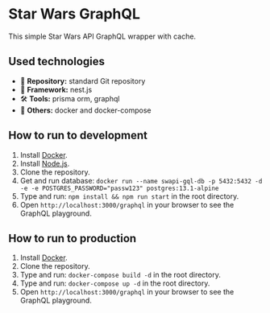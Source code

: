 # Star Wars GraphQL

This simple Star Wars API GraphQL wrapper with cache.

## Used technologies

- 🎁 **Repository:** standard Git repository
- 🌈 **Framework:** nest.js
- 🛠️ **Tools:** prisma orm, graphql
- 💎 **Others:** docker and docker-compose

## How to run to development

1. Install [Docker](https://docs.docker.com/get-docker/).
2. Install [Node.js](https://nodejs.org/en/download/).
3. Clone the repository.
4. Get and run database: `docker run --name swapi-gql-db -p 5432:5432 -d -e -e POSTGRES_PASSWORD="passw123" postgres:13.1-alpine`
5. Type and run: `npm install && npm run start` in the root directory.
6. Open `http://localhost:3000/graphql` in your browser to see the GraphQL playground.

## How to run to production

1. Install [Docker](https://docs.docker.com/get-docker/).
2. Clone the repository.
3. Type and run: `docker-compose build -d` in the root directory.
4. Type and run: `docker-compose up -d` in the root directory.
5. Open `http://localhost:3000/graphql` in your browser to see the GraphQL playground.

